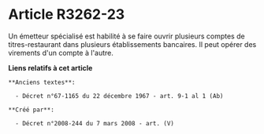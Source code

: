 # Article R3262-23

Un émetteur spécialisé est habilité à se faire ouvrir plusieurs comptes de titres-restaurant dans plusieurs établissements
bancaires. Il peut opérer des virements d'un compte à l'autre.

**Liens relatifs à cet article**

	**Anciens textes**:

	  - Décret n°67-1165 du 22 décembre 1967 - art. 9-1 al 1 (Ab)

	**Créé par**:

	  - Décret n°2008-244 du 7 mars 2008 - art. (V)
